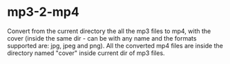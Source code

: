 # mp3-2-mp4

Convert from the current directory the all the mp3 files to mp4, with the cover (inside the same dir - can be with any name and the formats supported are: jpg, jpeg and png).
All the converted mp4 files are inside the directory named "cover" inside current dir of mp3 files.